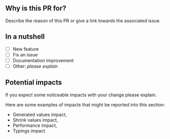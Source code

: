 ## Why is this PR for?

Describe the reason of this PR or give a link towards the associated issue.

## In a nutshell

- [ ] New feature
- [ ] Fix an issue
- [ ] Documentation improvement
- [ ] Other: *please explain*

## Potential impacts

If you expect some noticeable impacts with your change please explain.

Here are some examples of impacts that might be reported into this section:
- Generated values impact,
- Shrink values impact,
- Performance impact,
- Typings impact
